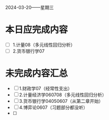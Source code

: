 2024-03-20——星期三
# 本日应完成内容

- [ ] 1.计量08（多元线性回归分析）
- [ ] 2.货币银行学07

# 未完成内容汇总

- [ ] 1.财政学07（经常性支出）
- [ ] 2.计量经济学060708（多元线性回归分析）
- [ ] 3.货币银行学04050607（从第二章开始）
- [ ] 4.博弈论0607（习题部分都没听）
- [ ] 